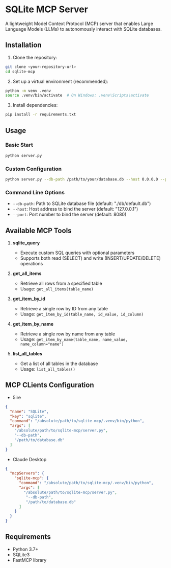 # SQLite MCP Server

A lightweight Model Context Protocol (MCP) server that enables Large Language Models (LLMs) to autonomously interact with SQLite databases.

## Installation

1. Clone the repository:
```bash
git clone <your-repository-url>
cd sqlite-mcp
```

2. Set up a virtual environment (recommended):
```bash
python -m venv .venv
source .venv/bin/activate  # On Windows: .venv\Scripts\activate
```

3. Install dependencies:
```bash
pip install -r requirements.txt
```

## Usage

### Basic Start
```bash
python server.py
```

### Custom Configuration
```bash
python server.py --db-path /path/to/your/database.db --host 0.0.0.0 --port 9000
```

### Command Line Options

- `--db-path`: Path to SQLite database file (default: "./db/default.db")
- `--host`: Host address to bind the server (default: "127.0.0.1")
- `--port`: Port number to bind the server (default: 8080)

## Available MCP Tools

1. **sqlite_query**
   - Execute custom SQL queries with optional parameters
   - Supports both read (SELECT) and write (INSERT/UPDATE/DELETE) operations

2. **get_all_items**
   - Retrieve all rows from a specified table
   - Usage: `get_all_items(table_name)`

3. **get_item_by_id**
   - Retrieve a single row by ID from any table
   - Usage: `get_item_by_id(table_name, id_value, id_column)`

4. **get_item_by_name**
   - Retrieve a single row by name from any table
   - Usage: `get_item_by_name(table_name, name_value, name_column="name")`

5. **list_all_tables**
   - Get a list of all tables in the database
   - Usage: `list_all_tables()`

## MCP CLients Configuration

* 5ire
```json
{
  "name": "SQLite",
  "key": "sqlite",
  "command": "/absolute/path/to/sqlite-mcp/.venv/bin/python",
  "args": [
    "/absolute/path/to/sqlite-mcp/server.py",
    "--db-path",
    "/path/to/database.db"
  ]
}
```

* Claude Desktop
```json
{
  "mcpServers": {
    "sqlite-mcp": {
      "command": "/absolute/path/to/sqlite-mcp/.venv/bin/python",
      "args": [
        "/absolute/path/to/sqlite-mcp/server.py",
         "--db-path",
         "/path/to/database.db"
      ]
    }
  }
}
```

## Requirements

- Python 3.7+
- SQLite3
- FastMCP library